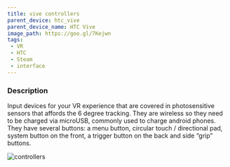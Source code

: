 ```yaml
---
title: vive controllers
parent_device: htc_vive
parent_device_name: HTC Vive
image_path: https://goo.gl/7Kejwn
tags: 
 - VR
 - HTC
 - Steam
 - interface
---
```


### Description

Input devices for your VR experience that are covered in photosensitive sensors that affords the 6 degree tracking. They are wireless so they need to be charged via microUSB, commonly used to charge android phones. They have several buttons: a menu button, circular touch / directional pad, system button on the front,  a trigger button on the back and side “grip” buttons.

![controllers](https://goo.gl/llTrRn)





